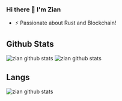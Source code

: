 ### Hi there 👋 I'm Zian

- ⚡ Passionate about Rust and Blockchain!


## Github Stats
<img alt="zian github stats" src="https://github-readme-stats.vercel.app/api?username=zianksm&private=true&theme=dark"></img>
<img alt="zian github stats" src="https://github-readme-streak-stats.herokuapp.com/?user=zianksm&theme=dark"></img>


## Langs
<img alt="zian github stats" src="https://github-readme-stats.vercel.app/api/top-langs?username=zianksm&show_icons=true&locale=en&layout=compact&theme=dark&private=true"></img>

<!--
**zianksm/zianksm** is a ✨ _special_ ✨ repository because its `README.md` (this file) appears on your GitHub profile.


Here are some ideas to get you started:

- 🔭 I’m currently working on ...
- 🌱 I’m currently learning ...
- 👯 I’m looking to collaborate on ...
- 🤔 I’m looking for help with ...
- 💬 Ask me about ...
- 📫 How to reach me: ...
- 😄 Pronouns: ...
- ⚡ Fun fact: ...
-->
